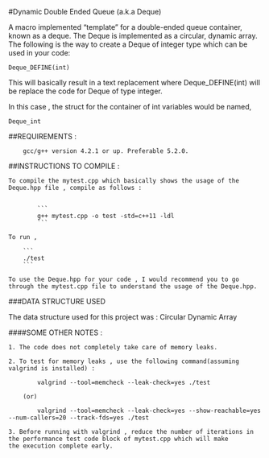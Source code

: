 #Dynamic Double Ended Queue (a.k.a Deque)

A macro implemented “template” for a double-ended queue container,
known as a deque.
The Deque is implemented as a circular, dynamic array.
The following is the way to create a Deque of integer type which can be
used in your code:

```
Deque_DEFINE(int)
```

This will basically result in a text replacement where
Deque_DEFINE(int) will be replace the code for Deque of type integer.

In this case , the struct for the container of int variables would be named, 
```
Deque_int
```

##REQUIREMENTS :
```
	gcc/g++ version 4.2.1 or up. Preferable 5.2.0.
```


##INSTRUCTIONS TO COMPILE :

	To compile the mytest.cpp which basically shows the usage of the Deque.hpp file , compile as follows :
	

			```
			g++ mytest.cpp -o test -std=c++11 -ldl
			```
	
	To run ,
	
		```
		./test
		```
	
	To use the Deque.hpp for your code , I would recommend you to go through the mytest.cpp file to understand the usage of the Deque.hpp.


###DATA STRUCTURE USED

The data structure used for this project was : Circular Dynamic Array


####SOME OTHER NOTES :

	1. The code does not completely take care of memory leaks.

	2. To test for memory leaks , use the following command(assuming valgrind is installed) :
```
		valgrind --tool=memcheck --leak-check=yes ./test
```
		(or)
```
		valgrind --tool=memcheck --leak-check=yes --show-reachable=yes --num-callers=20 --track-fds=yes ./test
```
	3. Before running with valgrind , reduce the number of iterations in the performance test code block of mytest.cpp which will make
   	the execution complete early.
